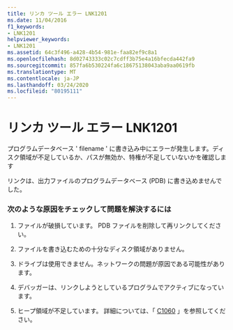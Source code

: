 ```yaml
---
title: リンカ ツール エラー LNK1201
ms.date: 11/04/2016
f1_keywords:
- LNK1201
helpviewer_keywords:
- LNK1201
ms.assetid: 64c3f496-a428-4b54-981e-faa82ef9c8a1
ms.openlocfilehash: 8d02743333c02c7cdff3b75e4a16bfecda442fa9
ms.sourcegitcommit: 857fa6b530224fa6c18675138043aba9aa0619fb
ms.translationtype: MT
ms.contentlocale: ja-JP
ms.lasthandoff: 03/24/2020
ms.locfileid: "80195111"
---
```

# <a name="linker-tools-error-lnk1201"></a>リンカ ツール エラー LNK1201

プログラムデータベース ' filename ' に書き込み中にエラーが発生します。ディスク領域が不足しているか、パスが無効か、特権が不足していないかを確認します

リンクは、出力ファイルのプログラムデータベース (PDB) に書き込めませんでした。

### <a name="to-fix-by-checking-the-following-possible-causes"></a>次のような原因をチェックして問題を解決するには

1. ファイルが破損しています。 PDB ファイルを削除して再リンクしてください。

1. ファイルを書き込むための十分なディスク領域がありません。

1. ドライブは使用できません。ネットワークの問題が原因である可能性があります。

1. デバッガーは、リンクしようとしているプログラムでアクティブになっています。

1. ヒープ領域が不足しています。  詳細については、「 [C1060](../../error-messages/compiler-errors-1/fatal-error-c1060.md) 」を参照してください。
